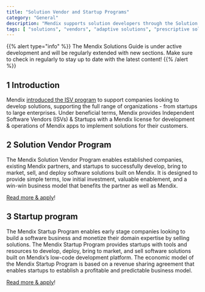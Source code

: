 ```yaml
---
title: "Solution Vendor and Startup Programs"
category: "General"
description: "Mendix supports solution developers through the Solution Vendor and Startup Programs"
tags: [ "solutions", "vendors", "adaptive solutions", "prescriptive solutions" ]
---
```


{{% alert type="info" %}}
The Mendix Solutions Guide is under active development and will be regularly extended with new sections. Make sure to check in regularly to stay up to date with the latest content!
{{% /alert %}}

## 1 Introduction

Mendix [introduced the ISV program](https://www.mendix.com/blog/introducing-the-mendix-isv-partner-program/) to support companies looking to develop solutions, supporting the full range of organizations - from startups to large enterprises. Under beneficial terms, Mendix provides Independent Software Vendors (ISVs) & Startups with a Mendix license for development & operations of Mendix apps to implement solutions for their customers.


## 2 Solution Vendor Program

The Mendix Solution Vendor Program enables established companies, existing Mendix partners, and startups to successfully develop, bring to market, sell, and deploy software solutions built on Mendix. It is designed to provide simple terms, low initial investment, valuable enablement, and a win-win business model that benefits the partner as well as Mendix.

[Read more & apply](https://www.mendix.com/marketplace-vendor-program/solutions/)!


## 3 Startup program

The Mendix Startup Program enables early stage companies looking to build a software business and monetize their domain expertise by selling solutions. The Mendix Startup Program provides startups with tools and resources to develop, deploy, bring to market, and sell software solutions built on Mendix’s low-code development platform. The economic model of the Mendix Startup Program is based on a revenue sharing agreement that enables startups to establish a profitable and predictable business model.

[Read more & apply](https://www.mendix.com/startup-program/)!
